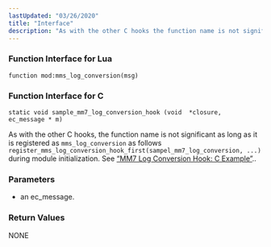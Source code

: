 ```yaml
---
lastUpdated: "03/26/2020"
title: "Interface"
description: "As with the other C hooks the function name is not significant as long as it is registered as mms log conversion as follows register mms log conversion hook first sampel mm 7 log conversion during module initialization See Example 23 2 MM 7 Log Conversion Hook C Example an..."
---
```


### <a name="idp992352"></a> Function Interface for Lua

`function mod:mms_log_conversion(msg)`
### <a name="idp994128"></a> Function Interface for C

```
static void sample_mm7_log_conversion_hook (void  *closure,
ec_message * m)
```

As with the other C hooks, the function name is not significant as long as it is registered as `mms_log_conversion` as follows `register_mms_log_conversion_hook_first(sampel_mm7_log_conversion, ...)` during module initialization. See [“MM7 Log Conversion Hook: C Example”](/momentum/mobile/mobile-developer-guide/mm-7-log-conversion-hook-examples#MM7_Log_Conversion_Hook.c)..

### <a name="idp997936"></a> Parameters

*   an ec_message.

### <a name="idp1000640"></a> Return Values

NONE